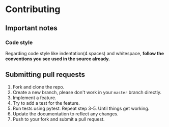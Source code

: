 # Contributing

## Important notes

### Code style
Regarding code style like indentation(4 spaces) and whitespace, **follow the conventions you see used in the source already.**

## Submitting pull requests
1. Fork and clone the repo.
2. Create a new branch, please don't work in your `master` branch directly.
3. Implement a feature.
4. Try to add a test for the feature.
5. Run tests using pytest. Repeat step 3-5. Until things get working.
6. Update the documentation to reflect any changes.
7. Push to your fork and submit a pull request.
